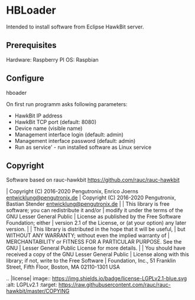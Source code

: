 # HBLoader

Intended to install software from Eclipse HawkBit server.


## Prerequisites

Hardware: Raspberry PI
OS: Raspbian


## Configure
hboader

On first run programm asks following parameters:

* HawkBit IP address
* HawkBit TCP port (default: 8080)
* Device name (visible name)
* Management interface login (default: admin)
* Management interface password (default: admin)
* Run as service' - run installed software as Linux service



Copyright
---------


Software based on rauc-hawkbit
https://github.com/rauc/rauc-hawkbit

| Copyright (C) 2016-2020 Pengutronix, Enrico Joerns <entwicklung@pengutronix.de>
| Copyright (C) 2016-2020 Pengutronix, Bastian Stender <entwicklung@pengutronix.de>
|
| This library is free software; you can redistribute it and/or
| modify it under the terms of the GNU Lesser General Public
| License as published by the Free Software Foundation; either
| version 2.1 of the License, or (at your option) any later version.
|
| This library is distributed in the hope that it will be useful,
| but WITHOUT ANY WARRANTY; without even the implied warranty of
| MERCHANTABILITY or FITNESS FOR A PARTICULAR PURPOSE.  See the GNU
| Lesser General Public License for more details.
|
| You should have received a copy of the GNU Lesser General Public
| License along with this library; if not, write to the Free Software
| Foundation, Inc., 51 Franklin Street, Fifth Floor, Boston, MA  02110-1301  USA

.. |license| image:: https://img.shields.io/badge/license-LGPLv2.1-blue.svg
    :alt: LGPLv2.1
    :target: https://raw.githubusercontent.com/rauc/rauc-hawkbit/master/COPYING
